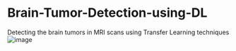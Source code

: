 # Brain-Tumor-Detection-using-DL
Detecting the brain tumors in MRI scans using Transfer Learning techniques
![image](https://user-images.githubusercontent.com/63444224/151803803-381a3b9c-3ae3-42a2-ac47-04a812457429.png)

